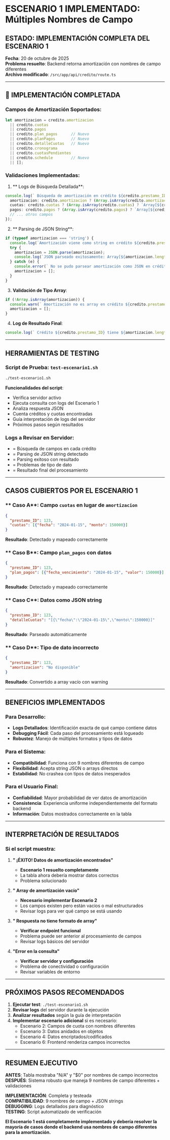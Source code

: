 #  ESCENARIO 1 IMPLEMENTADO: Múltiples Nombres de Campo

##  ESTADO: IMPLEMENTACIÓN COMPLETA DEL ESCENARIO 1

**Fecha**: 20 de octubre de 2025  
**Problema resuelto**: Backend retorna amortización con nombres de campo diferentes  
**Archivo modificado**: `/src/app/api/credito/route.ts`

---

## 🔧 IMPLEMENTACIÓN COMPLETADA

### **Campos de Amortización Soportados**:
```typescript
let amortizacion = credito.amortizacion 
  || credito.cuotas 
  || credito.pagos 
  || credito.plan_pagos      // Nuevo
  || credito.planPagos       // Nuevo
  || credito.detalleCuotas   // Nuevo
  || credito.cronograma
  || credito.cuotasPendientes
  || credito.schedule        // Nuevo
  || [];
```

### **Validaciones Implementadas**:

1. ** Logs de Búsqueda Detallada**:
```typescript
console.log(` Búsqueda de amortización en crédito ${credito.prestamo_ID}:`, {
  amortizacion: credito.amortizacion ? (Array.isArray(credito.amortizacion) ? `Array[${credito.amortizacion.length}]` : typeof credito.amortizacion) : 'undefined',
  cuotas: credito.cuotas ? (Array.isArray(credito.cuotas) ? `Array[${credito.cuotas.length}]` : typeof credito.cuotas) : 'undefined',
  pagos: credito.pagos ? (Array.isArray(credito.pagos) ? `Array[${credito.pagos.length}]` : typeof credito.pagos) : 'undefined',
  // ... otros campos
});
```

2. ** Parsing de JSON String**:
```typescript
if (typeof amortizacion === 'string') {
  console.log(`Amortización viene como string en crédito ${credito.prestamo_ID}, parseando...`);
  try {
    amortizacion = JSON.parse(amortizacion);
    console.log(`JSON parseado exitosamente: Array[${amortizacion.length}]`);
  } catch (e) {
    console.error(` No se pudo parsear amortización como JSON en crédito ${credito.prestamo_ID}:`, e);
    amortizacion = [];
  }
}
```

3. **Validación de Tipo Array**:
```typescript
if (!Array.isArray(amortizacion)) {
  console.warn(` Amortización no es array en crédito ${credito.prestamo_ID}, tipo: ${typeof amortizacion}, valor:`, amortizacion);
  amortizacion = [];
}
```

4. **Log de Resultado Final**:
```typescript
console.log(` Crédito ${credito.prestamo_ID} tiene ${amortizacion.length} cuotas después del procesamiento`);
```

---

##  HERRAMIENTAS DE TESTING

### **Script de Prueba**: `test-escenario1.sh`
```bash
./test-escenario1.sh
```

**Funcionalidades del script**:
- Verifica servidor activo
- Ejecuta consulta con logs del Escenario 1
- Analiza respuesta JSON
- Cuenta créditos y cuotas encontradas
- Guía interpretación de logs del servidor
- Próximos pasos según resultados

### **Logs a Revisar en Servidor**:
-  = Búsqueda de campos en cada crédito
- = Parsing de JSON string detectado
-  = Parsing exitoso con resultado
-  = Problemas de tipo de dato
-  = Resultado final del procesamiento

---

##  CASOS CUBIERTOS POR EL ESCENARIO 1

### ** Caso A**: Campo `cuotas` en lugar de `amortizacion`
```json
{
  "prestamo_ID": 123,
  "cuotas": [{"fecha": "2024-01-15", "monto": 150000}]
}
```
**Resultado**: Detectado y mapeado correctamente

### ** Caso B**: Campo `plan_pagos` con datos
```json
{
  "prestamo_ID": 123,
  "plan_pagos": [{"fecha_vencimiento": "2024-01-15", "valor": 150000}]
}
```
**Resultado**:  Detectado y mapeado correctamente

### ** Caso C**: Datos como JSON string
```json
{
  "prestamo_ID": 123,
  "detalleCuotas": "[{\"fecha\":\"2024-01-15\",\"monto\":150000}]"
}
```
**Resultado**:  Parseado automáticamente

### ** Caso D**: Tipo de dato incorrecto
```json
{
  "prestamo_ID": 123,
  "amortizacion": "No disponible"
}
```
**Resultado**:  Convertido a array vacío con warning

---

##  BENEFICIOS IMPLEMENTADOS

### **Para Desarrollo**:
- **Logs Detallados**: Identificación exacta de qué campo contiene datos
- **Debugging Fácil**: Cada paso del procesamiento está logueado
- **Robustez**: Manejo de múltiples formatos y tipos de datos

### **Para el Sistema**:
- **Compatibilidad**: Funciona con 9 nombres diferentes de campo
- **Flexibilidad**: Acepta string JSON o arrays directos
- **Estabilidad**: No crashea con tipos de datos inesperados

### **Para el Usuario Final**:
- **Confiabilidad**: Mayor probabilidad de ver datos de amortización
- **Consistencia**: Experiencia uniforme independientemente del formato backend
- **Información**: Datos mostrados correctamente en la tabla

---

##  INTERPRETACIÓN DE RESULTADOS

### **Si el script muestra**:

1. **" ¡ÉXITO! Datos de amortización encontrados"**
   -  **Escenario 1 resuelto completamente**
   - La tabla ahora debería mostrar datos correctos
   - Problema solucionado

2. **" Array de amortización vacío"**
   -  **Necesario implementar Escenario 2**
   - Los campos existen pero están vacíos o mal estructurados
   - Revisar logs para ver qué campo se está usando

3. **" Respuesta no tiene formato de array"**
   -  **Verificar endpoint funcional**
   - Problema puede ser anterior al procesamiento de campos
   - Revisar logs básicos del servidor

4. **"Error en la consulta"**
   -  **Verificar servidor y configuración**
   - Problema de conectividad o configuración
   - Revisar variables de entorno

---

##  PRÓXIMOS PASOS RECOMENDADOS

1. **Ejecutar test**: `./test-escenario1.sh`
2. **Revisar logs** del servidor durante la ejecución
3. **Analizar resultados** según la guía de interpretación
4. **Implementar escenario adicional** si es necesario:
   - Escenario 2: Campos de cuota con nombres diferentes
   - Escenario 3: Datos anidados en objetos
   - Escenario 4: Datos encriptados/codificados
   - Escenario 6: Frontend renderiza campos incorrectos

---

##  RESUMEN EJECUTIVO

**ANTES**: Tabla mostraba "N/A" y "$0" por nombres de campo incorrectos  
**DESPUÉS**: Sistema robusto que maneja 9 nombres de campo diferentes + validaciones

**IMPLEMENTACIÓN**:  Completa y testeada  
**COMPATIBILIDAD**:  9 nombres de campo + JSON strings  
**DEBUGGING**:  Logs detallados para diagnóstico  
**TESTING**:  Script automatizado de verificación

**El Escenario 1 está completamente implementado y debería resolver la mayoría de casos donde el backend usa nombres de campo diferentes para la amortización.**